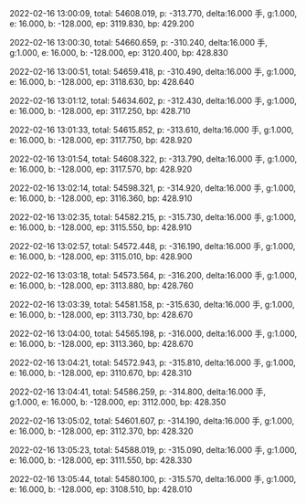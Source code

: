 2022-02-16 13:00:09, total: 54608.019, p: -313.770, delta:16.000 手, g:1.000, e: 16.000, b: -128.000, ep: 3119.830, bp: 429.200

2022-02-16 13:00:30, total: 54660.659, p: -310.240, delta:16.000 手, g:1.000, e: 16.000, b: -128.000, ep: 3120.400, bp: 428.830

2022-02-16 13:00:51, total: 54659.418, p: -310.490, delta:16.000 手, g:1.000, e: 16.000, b: -128.000, ep: 3118.630, bp: 428.640

2022-02-16 13:01:12, total: 54634.602, p: -312.430, delta:16.000 手, g:1.000, e: 16.000, b: -128.000, ep: 3117.250, bp: 428.710

2022-02-16 13:01:33, total: 54615.852, p: -313.610, delta:16.000 手, g:1.000, e: 16.000, b: -128.000, ep: 3117.750, bp: 428.920

2022-02-16 13:01:54, total: 54608.322, p: -313.790, delta:16.000 手, g:1.000, e: 16.000, b: -128.000, ep: 3117.570, bp: 428.920

2022-02-16 13:02:14, total: 54598.321, p: -314.920, delta:16.000 手, g:1.000, e: 16.000, b: -128.000, ep: 3116.360, bp: 428.910

2022-02-16 13:02:35, total: 54582.215, p: -315.730, delta:16.000 手, g:1.000, e: 16.000, b: -128.000, ep: 3115.550, bp: 428.910

2022-02-16 13:02:57, total: 54572.448, p: -316.190, delta:16.000 手, g:1.000, e: 16.000, b: -128.000, ep: 3115.010, bp: 428.900

2022-02-16 13:03:18, total: 54573.564, p: -316.200, delta:16.000 手, g:1.000, e: 16.000, b: -128.000, ep: 3113.880, bp: 428.760

2022-02-16 13:03:39, total: 54581.158, p: -315.630, delta:16.000 手, g:1.000, e: 16.000, b: -128.000, ep: 3113.730, bp: 428.670

2022-02-16 13:04:00, total: 54565.198, p: -316.000, delta:16.000 手, g:1.000, e: 16.000, b: -128.000, ep: 3113.360, bp: 428.670

2022-02-16 13:04:21, total: 54572.943, p: -315.810, delta:16.000 手, g:1.000, e: 16.000, b: -128.000, ep: 3110.670, bp: 428.310

2022-02-16 13:04:41, total: 54586.259, p: -314.800, delta:16.000 手, g:1.000, e: 16.000, b: -128.000, ep: 3112.000, bp: 428.350

2022-02-16 13:05:02, total: 54601.607, p: -314.190, delta:16.000 手, g:1.000, e: 16.000, b: -128.000, ep: 3112.370, bp: 428.320

2022-02-16 13:05:23, total: 54588.019, p: -315.090, delta:16.000 手, g:1.000, e: 16.000, b: -128.000, ep: 3111.550, bp: 428.330

2022-02-16 13:05:44, total: 54580.100, p: -315.570, delta:16.000 手, g:1.000, e: 16.000, b: -128.000, ep: 3108.510, bp: 428.010